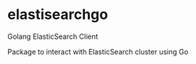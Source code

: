 # elastisearchgo
Golang ElasticSearch Client

Package to interact with ElasticSearch cluster using Go
